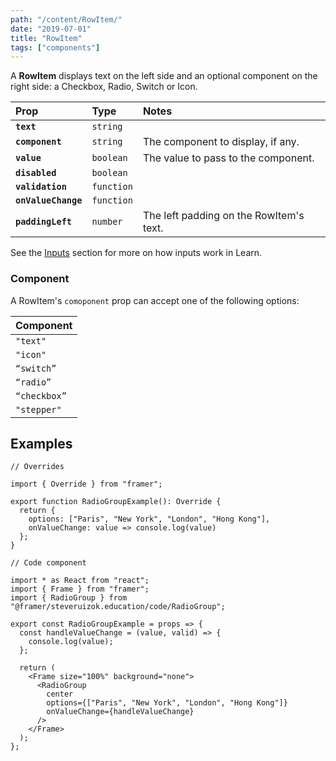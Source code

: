 ```yaml
---
path: "/content/RowItem/"
date: "2019-07-01"
title: "RowItem"
tags: ["components"]
---
```


A **RowItem** displays text on the left side and an optional component on the
right side: a Checkbox, Radio, Switch or Icon.

| Prop                | Type       | Notes                                   |
| :------------------ | :--------- | :-------------------------------------- |
| **`text`**          | `string`   |                                         |
| **`component`**     | `string`   | The component to display, if any.       |
| **`value`**         | `boolean`  | The value to pass to the component.     |
| **`disabled`**      | `boolean`  |                                         |
| **`validation`**    | `function` |                                         |
| **`onValueChange`** | `function` |                                         |
| **`paddingLeft`**   | `number`   | The left padding on the RowItem's text. |

See the [Inputs](https://framer-learn-docs.netlify.com/content/Inputs/) section
for more on how inputs work in Learn.

### Component

A RowItem's `comoponent` prop can accept one of the following options:

| Component    |
| ------------ |
| `"text"`     |
| `"icon"`     |
| `“switch”`   |
| `“radio”`    |
| `“checkbox”` |
| `"stepper"`  |

## Examples

```tsx
// Overrides

import { Override } from "framer";

export function RadioGroupExample(): Override {
  return {
    options: ["Paris", "New York", "London", "Hong Kong"],
    onValueChange: value => console.log(value)
  };
}
```

```tsx
// Code component

import * as React from "react";
import { Frame } from "framer";
import { RadioGroup } from "@framer/steveruizok.education/code/RadioGroup";

export const RadioGroupExample = props => {
  const handleValueChange = (value, valid) => {
    console.log(value);
  };

  return (
    <Frame size="100%" background="none">
      <RadioGroup
        center
        options={["Paris", "New York", "London", "Hong Kong"]}
        onValueChange={handleValueChange}
      />
    </Frame>
  );
};
```
